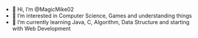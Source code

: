 - 👋 Hi, I’m @MagicMike02
- 👀 I’m interested in Computer Science, Games and understanding things
- 🌱 I’m currently learning Java, C, Algorithm, Data Structure and starting with Web Development



<!---
MagicMike02/MagicMike02 is a ✨ special ✨ repository because its `README.md` (this file) appears on your GitHub profile.
You can click the Preview link to take a look at your changes.

- 💞️ I’m looking to collaborate on ...
- 📫 How to reach me ...
--->
